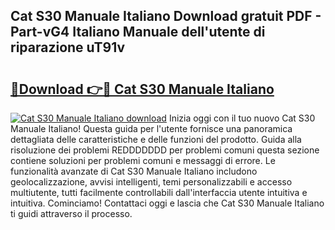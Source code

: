## Cat S30 Manuale Italiano Download gratuit PDF - Part-vG4 Italiano Manuale dell'utente di riparazione uT91v

# <h2><a href="http://dfesc8p.blite.top/?on=Cat+S30+Manuale+Italiano">🔗Download 👉🔴 Cat S30 Manuale Italiano</a></h2>

[![Cat S30 Manuale Italiano download](https://i.imgur.com/lujVjoI.png)](http://dfesc8p.blite.top/?on=Cat+S30+Manuale+Italiano)
Inizia oggi con il tuo nuovo Cat S30 Manuale Italiano! Questa guida per l'utente fornisce una panoramica dettagliata delle caratteristiche e delle funzioni del prodotto. Guida alla risoluzione dei problemi REDDDDDDD per problemi comuni questa sezione contiene soluzioni per problemi comuni e messaggi di errore. Le funzionalità avanzate di Cat S30 Manuale Italiano includono geolocalizzazione, avvisi intelligenti, temi personalizzabili e accesso multiutente, tutti facilmente controllabili dall'interfaccia utente intuitiva e intuitiva. Cominciamo! Contattaci oggi e lascia che Cat S30 Manuale Italiano ti guidi attraverso il processo.
